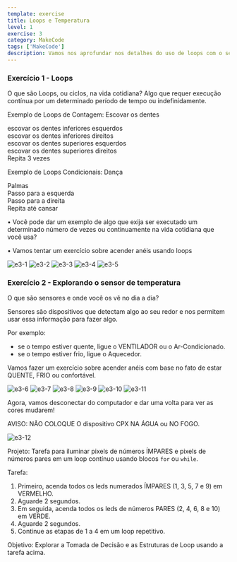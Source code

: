 ```yaml
---
template: exercise
title: Loops e Temperatura
level: 1
exercise: 3
category: MakeCode
tags: ['MakeCode']
description: Vamos nos aprofundar nos detalhes do uso de loops com o sensor de temperatura!
---
```


### Exercício 1 - Loops

O que são Loops, ou ciclos, na vida cotidiana?
Algo que requer execução contínua por um determinado período de tempo ou indefinidamente.

Exemplo de Loops de Contagem: Escovar os dentes

escovar os dentes inferiores esquerdos\
escovar os dentes inferiores direitos\
escovar os dentes superiores esquerdos\
escovar os dentes superiores direitos\
Repita 3 vezes

Exemplo de Loops Condicionais: Dança

Palmas\
Passo para a esquerda\
Passo para a direita\
Repita até cansar

• Você pode dar um exemplo de algo que exija ser executado um determinado número de vezes ou
continuamente na vida cotidiana que você usa?

• Vamos tentar um exercício sobre acender anéis usando loops

![e3-1](e3-1.png)
![e3-2](e3-2.png)
![e3-3](e3-3.png)
![e3-4](e3-4.png)
![e3-5](e3-5.png)

### Exercício 2 - Explorando o sensor de temperatura

O que são sensores e onde você os vê no dia a dia?

Sensores são dispositivos que detectam algo ao seu redor e nos permitem usar essa informação para fazer algo.

Por exemplo:

- se o tempo estiver quente, ligue o VENTILADOR ou o Ar-Condicionado.
- se o tempo estiver frio, ligue o Aquecedor.

Vamos fazer um exercício sobre acender anéis com base no fato de estar QUENTE, FRIO ou confortável.

![e3-6](e3-6.png)
![e3-7](e3-7.png)
![e3-8](e3-8.png)
![e3-9](e3-9.png)
![e3-10](e3-10.png)
![e3-11](e3-11.png)

Agora, vamos desconectar do computador e dar uma volta para ver as cores mudarem!

AVISO: NÃO COLOQUE O dispositivo CPX NA ÁGUA ou NO FOGO.

![e3-12](e3-12.png)

Projeto: Tarefa para iluminar pixels de números ÍMPARES e pixels de números pares em um loop contínuo usando blocos `for` ou `while`.

Tarefa:

1. Primeiro, acenda todos os leds numerados ÍMPARES (1, 3, 5, 7 e 9) em VERMELHO.
2. Aguarde 2 segundos.
3. Em seguida, acenda todos os leds de números PARES (2, 4, 6, 8 e 10) em VERDE.
4. Aguarde 2 segundos.
5. Continue as etapas de 1 a 4 em um loop repetitivo.

Objetivo: Explorar a Tomada de Decisão e as Estruturas de Loop usando a tarefa acima.